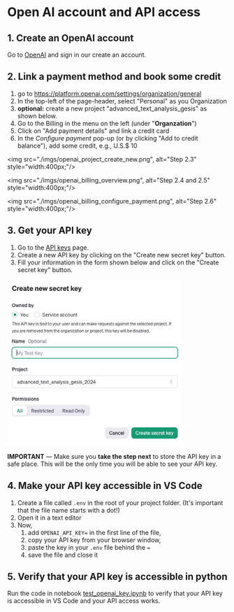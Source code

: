 # Open AI account and API access

## 1. Create an OpenAI account

Go to [OpenAI](auth.openai.com/authorize) and sign in our create an account.

## 2. Link a payment method and book some credit

1. go to https://platform.openai.com/settings/organization/general
2. In the top-left of the page-header, select "Personal" as you Organization
3. **optional:** create a new project "advanced_text_analysis_gesis" as shown below.
4. Go to the Billing in the menu on the left (under "**Organzation**")
5. Click on "Add payment details" and link a credit card
6. In the *Configure payment* pop-up (or by clicking "Add to credit balance"), add some credit, e.g., U.S.$ 10


<img src="./imgs/openai_project_create_new.png", alt="Step 2.3"  style="width:400px;"/>

<img src="./imgs/openai_billing_overview.png", alt="Step 2.4 and 2.5" style="width:400px;"/>

<img src="./imgs/openai_billing_configure_payment.png", alt="Step 2.6" style="width:400px;"/>


## 3. Get your API key

1. Go to the [API keys](https://platform.openai.com/api-keys) page.
2. Create a new API key by clicking on the "Create new secret key" button.
3. Fill your information in the form shown below and click on the "Create secret key"  button.

<img src="./imgs/openai_key_create_new.png" alt="Step 3.3" style="width:400px;"/>

**IMPORTANT** &mdash; 
Make sure you **take the step next** to store the API key in a safe place.
This will be the only time you will be able to see your API key. 

## 4. Make your API key accessible in VS Code

1. Create a file called `.env` in the root of your project folder. (It's important that the file name starts with a dot!)
2. Open it in a text editor 
3. Now,
	1. add `OPENAI_API_KEY=` in the first line of the file, 
	2. copy your API key from your browser window,
	3. paste the key in your `.env` file behind the `=`
	4. save the file and close it

## 5. Verify that your API key is accessible in python

Run the code in notebook [test_openai_key.ipynb](./code/test_openai_key.ipynb) to verify that your API key is accessible in VS Code and your API access works.
